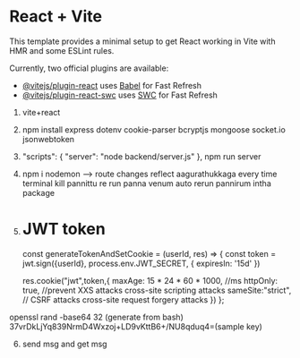 # React + Vite

This template provides a minimal setup to get React working in Vite with HMR and some ESLint rules.

Currently, two official plugins are available:

- [@vitejs/plugin-react](https://github.com/vitejs/vite-plugin-react/blob/main/packages/plugin-react/README.md) uses [Babel](https://babeljs.io/) for Fast Refresh
- [@vitejs/plugin-react-swc](https://github.com/vitejs/vite-plugin-react-swc) uses [SWC](https://swc.rs/) for Fast Refresh

1. vite+react
2. npm install express dotenv cookie-parser bcryptjs mongoose socket.io jsonwebtoken
3. "scripts": {
    "server": "node backend/server.js"
  }, npm run server
4. npm i nodemon --> route changes reflect aagurathukkaga every time terminal kill pannittu re run panna venum auto rerun pannirum intha package
5. JWT token
   ====================
   const generateTokenAndSetCookie = (userId, res) => {
    const token = jwt.sign({userId}, process.env.JWT_SECRET, {
        expiresIn: '15d'
    })

    res.cookie("jwt",token,{
        maxAge: 15 * 24 * 60 * 1000, //ms
        httpOnly: true, //prevent XXS attacks cross-site scripting attacks
        sameSite:"strict", // CSRF attacks cross-site request forgery attacks
    })
  };

  openssl rand -base64 32 (generate from bash)
  37vrDkLjYq839NrmD4Wxzoj+LD9vKttB6+/NU8qduq4=(sample key)

6. send msg and get msg



